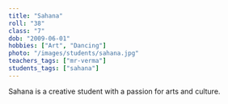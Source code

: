 ```yaml
---
title: "Sahana"
roll: "38"
class: "7"
dob: "2009-06-01"
hobbies: ["Art", "Dancing"]
photo: "/images/students/sahana.jpg"
teachers_tags: ["mr-verma"]
students_tags: ["sahana"]
---
```

Sahana is a creative student with a passion for arts and culture.